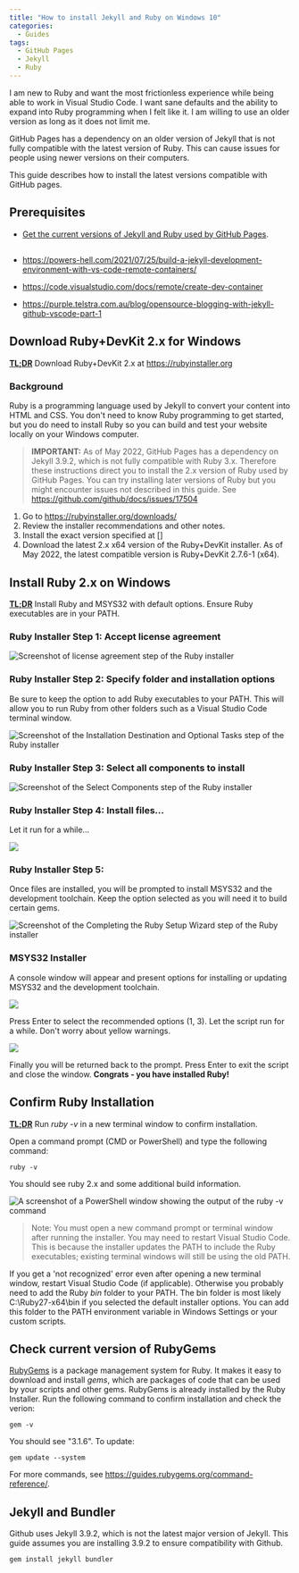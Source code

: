 ```yaml
---
title: "How to install Jekyll and Ruby on Windows 10"
categories:
  - Guides
tags:
  - GitHub Pages
  - Jekyll
  - Ruby
---
```

I am new to Ruby and want the most frictionless experience while being able to work in Visual Studio Code. I want sane defaults and the ability to expand into Ruby programming when I felt like it. I am willing to use an older version as long as it does not limit me.

GitHub Pages has a dependency on an older version of Jekyll that is not fully compatible with the latest version of Ruby. This can cause issues for people using newer versions on their computers.

 This guide describes how to install the latest versions compatible with GitHub pages.


## Prerequisites

* [Get the current versions of Jekyll and Ruby used by GitHub Pages](./2022-05-07-check-github-pages-dependencies.md).


##

* https://powers-hell.com/2021/07/25/build-a-jekyll-development-environment-with-vs-code-remote-containers/
* https://code.visualstudio.com/docs/remote/create-dev-container

* https://purple.telstra.com.au/blog/opensource-blogging-with-jekyll-github-vscode-part-1


## Download Ruby+DevKit 2.x for Windows

**[TL;DR](https://en.wiktionary.org/wiki/tl;dr)** Download Ruby+DevKit 2.x at https://rubyinstaller.org

### Background

Ruby is a programming language used by Jekyll to convert your content into HTML and CSS. You don't need to know Ruby programming to get started, but you do need to install Ruby so you can build and test your website locally on your Windows computer.

> **IMPORTANT:** As of May 2022, GitHub Pages has a dependency on Jekyll 3.9.2, which is not fully compatible with Ruby 3.x. Therefore these instructions direct you to install the 2.x version of Ruby used by GitHub Pages. You can try installing later versions of Ruby but you might encounter issues not described in this guide. See https://github.com/github/docs/issues/17504

1. Go to https://rubyinstaller.org/downloads/ 
2. Review the installer recommendations and other notes.
3. Install the exact version specified at []
3. Download the latest 2.x x64 version of the Ruby+DevKit installer. As of May 2022, the latest compatible version is Ruby+DevKit 2.7.6-1 (x64).

## Install Ruby 2.x on Windows

**[TL;DR](https://en.wiktionary.org/wiki/tl;dr)** Install Ruby and MSYS32 with default options. Ensure Ruby executables are in your PATH.

### Ruby Installer Step 1: Accept license agreement
![Screenshot of license agreement step of the Ruby installer](/assets/guides/ruby-installer/installer-page-1.png)

### Ruby Installer Step 2: Specify folder and installation options

Be sure to keep the option to add Ruby executables to your PATH. This will allow you to run Ruby from other folders such as a Visual Studio Code terminal window.

![Screenshot of the Installation Destination and Optional Tasks step of the Ruby installer](/assets/guides/ruby-installer/installer-page-2.png)

### Ruby Installer Step 3: Select all components to install

![Screenshot of the Select Components step of the Ruby installer](/assets/guides/ruby-installer/installer-page-3.png)

### Ruby Installer Step 4: Install files...

Let it run for a while...

![](/assets/guides/ruby-installer/installer-page-4.png)

### Ruby Installer Step 5: 

Once files are installed, you will be prompted to install MSYS32 and the development toolchain. Keep the option selected as you will need it to build certain gems.

![Screenshot of the Completing the Ruby Setup Wizard step of the Ruby installer](/assets/guides/ruby-installer/installer-step-5.png)

### MSYS32 Installer

A console window will appear and present options for installing or updating MSYS32 and the development toolchain. 

![](/assets/guides/ruby-installer/installer-step-6-ridk-install.png)

Press Enter to select the recommended options (1, 3). Let the script run for a while. Don't worry about yellow warnings.

![](/assets/guides/ruby-installer/installer-step-7-ridk-script-finished.png)

Finally you will be returned back to the prompt. Press Enter to exit the script and close the window. **Congrats - you have installed Ruby!**

## Confirm Ruby Installation

**[TL;DR](https://en.wiktionary.org/wiki/tl;dr)** Run *ruby -v* in a new terminal window to confirm installation.

Open a command prompt (CMD or PowerShell) and type the following command:

    ruby -v

You should see ruby 2.x and some additional build information.

![A screenshot of a PowerShell window showing the output of the ruby -v command](/assets/guides/ruby-installer/ruby-version-powershell.png)

> Note: You must open a new command prompt or terminal window after running the installer. You may need to restart Visual Studio Code. This is because the installer updates the PATH to include the Ruby executables; existing terminal windows will still be using the old PATH.

If you get a 'not recognized' error even after opening a new terminal window, restart Visual Studio Code (if applicable). Otherwise you probably need to add the Ruby *bin* folder to your PATH. The bin folder is most likely C:\Ruby27-x64\bin if you selected the default installer options. You can add this folder to the PATH environment variable in Windows Settings or your custom scripts. 

## Check current version of RubyGems

[RubyGems](https://en.wikipedia.org/wiki/RubyGems) is a package management system for Ruby. It makes it easy to download and install *gems*, which are packages of code that can be used by your scripts and other gems. RubyGems is already installed by the Ruby Installer. Run the following command to confirm installation and check the verion:

    gem -v

You should see "3.1.6". To update:

    gem update --system

For more commands, see https://guides.rubygems.org/command-reference/. 

## Jekyll and Bundler

Github uses Jekyll 3.9.2, which is not the latest major version of Jekyll. This guide assumes you are installing 3.9.2 to ensure compatibility with Github.

    gem install jekyll bundler

